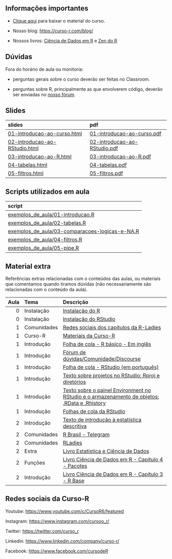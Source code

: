 
<!-- README.md is generated from README.Rmd. Please edit that file -->

## Informações importantes

-   [Clique
    aqui](https://github.com/curso-r/main-intro-programacao/raw/master/material_do_curso.zip)
    para baixar o material do curso.

-   Nosso blog: <https://curso-r.com/blog/>

-   Nossos livros: [Ciência de Dados em R](https://livro.curso-r.com/) e
    [Zen do R](https://curso-r.github.io/zen-do-r/)

## Dúvidas

Fora do horário de aula ou monitoria:

-   perguntas gerais sobre o curso deverão ser feitas no Classroom.

-   perguntas sobre R, principalmente as que envolverem código, deverão
    ser enviadas no [nosso fórum](https://discourse.curso-r.com/).

## Slides

| slides                                                                                                                 | pdf                                                                                                                  |
|:-----------------------------------------------------------------------------------------------------------------------|:---------------------------------------------------------------------------------------------------------------------|
| [01-introducao-ao-curso.html](https://curso-r.github.io/main-intro-programacao/slides/01-introducao-ao-curso.html)     | [01-introducao-ao-curso.pdf](https://curso-r.github.io/main-intro-programacao/slides/01-introducao-ao-curso.pdf)     |
| [02-introducao-ao-RStudio.html](https://curso-r.github.io/main-intro-programacao/slides/02-introducao-ao-RStudio.html) | [02-introducao-ao-RStudio.pdf](https://curso-r.github.io/main-intro-programacao/slides/02-introducao-ao-RStudio.pdf) |
| [03-introducao-ao-R.html](https://curso-r.github.io/main-intro-programacao/slides/03-introducao-ao-R.html)             | [03-introducao-ao-R.pdf](https://curso-r.github.io/main-intro-programacao/slides/03-introducao-ao-R.pdf)             |
| [04-tabelas.html](https://curso-r.github.io/main-intro-programacao/slides/04-tabelas.html)                             | [04-tabelas.pdf](https://curso-r.github.io/main-intro-programacao/slides/04-tabelas.pdf)                             |
| [05-filtros.html](https://curso-r.github.io/main-intro-programacao/slides/05-filtros.html)                             | [05-filtros.pdf](https://curso-r.github.io/main-intro-programacao/slides/05-filtros.pdf)                             |

## Scripts utilizados em aula

| script                                                                                                                                                           |
|:-----------------------------------------------------------------------------------------------------------------------------------------------------------------|
| [exemplos_de_aula/01-introducao.R](https://github.com/curso-r/202202-intro-programacao/blob/master/exemplos_de_aula/01-introducao.R)                             |
| [exemplos_de_aula/02-tabelas.R](https://github.com/curso-r/202202-intro-programacao/blob/master/exemplos_de_aula/02-tabelas.R)                                   |
| [exemplos_de_aula/03-comparacoes-logicas-e-NA.R](https://github.com/curso-r/202202-intro-programacao/blob/master/exemplos_de_aula/03-comparacoes-logicas-e-NA.R) |
| [exemplos_de_aula/04-filtros.R](https://github.com/curso-r/202202-intro-programacao/blob/master/exemplos_de_aula/04-filtros.R)                                   |
| [exemplos_de_aula/05-pipe.R](https://github.com/curso-r/202202-intro-programacao/blob/master/exemplos_de_aula/05-pipe.R)                                         |

## Material extra

Referências extras relacionadas com o conteúdos das aulas, ou materiais
que comentamos quando tiramos dúvidas (não necessariamente são
relacionadas com o conteúdo da aula).

| Aula | Tema        | Descrição                                                                                                                                                 |
|-----:|:------------|:----------------------------------------------------------------------------------------------------------------------------------------------------------|
|    0 | Instalação  | [Instalação do R](https://livro.curso-r.com/1-1-instalacao-do-r.html)                                                                                     |
|    0 | Instalação  | [Instalação do RStudio](https://livro.curso-r.com/1-2-instalacao-do-rstudio.html)                                                                         |
|    1 | Comunidades | [Redes sociais dos capítulos da R-Ladies](https://github.com/R-Ladies-Sao-Paulo/RLadies-Brasil/blob/master/README.md)                                     |
|    1 | Curso-R     | [Materiais da Curso-R](https://curso-r.com/material/)                                                                                                     |
|    1 | Introdução  | [Folha de cola - R básico - Em inglês](http://github.com/rstudio/cheatsheets/raw/master/base-r.pdf)                                                       |
|    1 | Introdução  | [Fórum de dúvidas/Comunidade/Discourse](https://discourse.curso-r.com/)                                                                                   |
|    1 | Introdução  | [Folha de cola - RStudio (em português)](https://github.com/rstudio/cheatsheets/raw/master/translations/portuguese/rstudio-IDE-cheatsheet-portuguese.pdf) |
|    1 | Introdução  | [Texto sobre projetos no RStudio: Rproj e diretórios](https://curso-r.github.io/zen-do-r/rproj-dir.html)                                                  |
|    1 | Introdução  | [Texto sobre o painel Environment no RStudio e o armazenamento de objetos: .RData e .Rhistory](https://curso-r.github.io/zen-do-r/rdata-rhistory.html)    |
|    1 | Introdução  | [Folhas de cola da RStudio](https://www.rstudio.com/resources/cheatsheets/)                                                                               |
|    2 | Introdução  | [Texto de introdução à estatística descritiva](https://escoladedados.org/tutoriais/analise-com-estatistica-descritiva-para-leigos/)                       |
|    2 | Comunidades | [R Brasil - Telegram](https://t.me/rbrasiloficial)                                                                                                        |
|    2 | Comunidades | [RLadies](https://github.com/R-Ladies-Sao-Paulo/RLadies-Brasil)                                                                                           |
|    2 | Extra       | [Livro Estatística e Ciência de Dados](https://www.ime.usp.br/~jmsinger/MAE0217/cdados2021out12.pdf)                                                      |
|    2 | Funções     | [Livro Ciência de Dados em R - Capítulo 4 - Pacotes](https://livro.curso-r.com/4-pacotes.html)                                                            |
|    2 | Introdução  | [Livro Ciência de Dados em R - Capítulo 3 - R Base](https://livro.curso-r.com/3-r-base.html)                                                              |

## Redes sociais da Curso-R

Youtube: <https://www.youtube.com/c/CursoR6/featured>

Instagram: <https://www.instagram.com/cursoo_r/>

Twitter: <https://twitter.com/curso_r>

Linkedin: <https://www.linkedin.com/company/curso-r/>

Facebook: <https://www.facebook.com/cursodeR>
